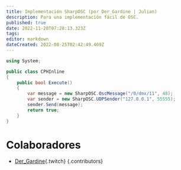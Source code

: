 ```yaml
---
title: Implementación SharpOSC (por Der_Gardine | Julian)
description: Para una implementación fácil de OSC.
published: true
date: 2022-11-20T07:28:13.323Z
tags: 
editor: markdown
dateCreated: 2022-08-25T02:42:49.469Z
---
```


```cs
using System;

public class CPHInline
{
    public bool Execute()
    {
        var message = new SharpOSC.OscMessage("/0/dmx/11", 48);
        var sender = new SharpOSC.UDPSender("127.0.0.1", 55555);
        sender.Send(message);
        return true;
    }
}
```

# Colaboradores

 - [Der_Gardine](https://www.twitch.tv/Der_Gardine){.twitch}
 {.contributors}